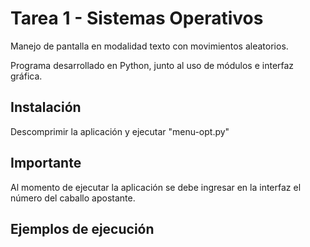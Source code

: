# Tarea 1 - Sistemas Operativos
Manejo de pantalla en modalidad texto con movimientos aleatorios.

Programa desarrollado en Python, junto al uso de módulos e interfaz gráfica.

## Instalación
Descomprimir la aplicación y ejecutar "menu-opt.py"

## Importante
Al momento de ejecutar la aplicación se debe ingresar en la interfaz el número del caballo apostante.

## Ejemplos de ejecución

